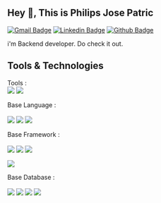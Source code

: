 ## Hey 👋, This is Philips Jose Patric
[![Gmail Badge](https://img.shields.io/badge/-philipsjp12@gmail.com-c14438?style=flat&logo=Gmail&logoColor=white&link=mailto:philipsjp12@gmail.com)](mailto:philipsjp12@gmail.com) 
[![Linkedin Badge](https://img.shields.io/badge/-philipsjosepatric-0072b1?style=flat&logo=Linkedin&logoColor=white&linkhttps://www.linkedin.com/in/philips-jose-patric-31248716b/)](https://www.linkedin.com/in/philips-jose-patric-31248716b/) [![Github Badge](https://img.shields.io/badge/-philipsjp26-grey?style=flat&logo=github&logoColor=white&link=https://github.com/philipsjp26)](https://github.com/philipsjp26) 
<p align='left'> i'm Backend developer. Do check it out.</p><p align='left'></p>

## Tools & Technologies

Tools : &nbsp; <br />
![](https://img.shields.io/badge/OS-Ubuntu-informational?style=for-the-badge&logo=Ubuntu&logoColor=white&color=2bbc8a)
![](https://img.shields.io/badge/OS-Windows-informational?style=for-the-badge&logo=windows&logoColor=white&color=2bbc8a)

Base Language : &nbsp; <br /><br />
![](https://img.shields.io/badge/Python-FFD43B?style=for-the-badge&logo=python&logoColor=blue)
![](https://img.shields.io/badge/JavaScript-323330?style=for-the-badge&logo=javascript&logoColor=F7DF1E)
![](https://img.shields.io/badge/Ruby-CC342D?style=for-the-badge&logo=ruby&logoColor=white)

Base Framework : &nbsp; <br /><br />
![](https://img.shields.io/badge/Sanic-Python-b?style=for-the-badge&logo=Sanic&logoColor=white&color=2bbc8a)
![](https://img.shields.io/badge/Express.js-000000?style=for-the-badge&logo=express&logoColor=white)
![](https://img.shields.io/badge/Ruby_on_Rails-CC0000?style=for-the-badge&logo=ruby-on-rails&logoColor=white)

![](https://img.shields.io/badge/Docker-2CA5E0?style=for-the-badge&logo=docker&logoColor=white)


Base Database : &nbsp; <br /><br />
![](https://img.shields.io/badge/MySQL-005C84?style=for-the-badge&logo=mysql&logoColor=white)
![](https://img.shields.io/badge/MongoDB-4EA94B?style=for-the-badge&logo=mongodb&logoColor=white)
![](https://img.shields.io/badge/PostgreSQL-316192?style=for-the-badge&logo=postgresql&logoColor=white)
![](https://img.shields.io/badge/redis-%23DD0031.svg?&style=for-the-badge&logo=redis&logoColor=white)


